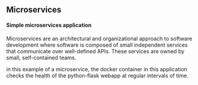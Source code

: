 ##  Microservices 
#### Simple microservices application

Microservices are an architectural and organizational approach to software development where software is composed of small independent services that communicate over well-defined APIs. 
These services are owned by small, self-contained teams.

in this example of a microservice, the docker container in this application checks the health of the python-flask webapp at regular intervals of time.
